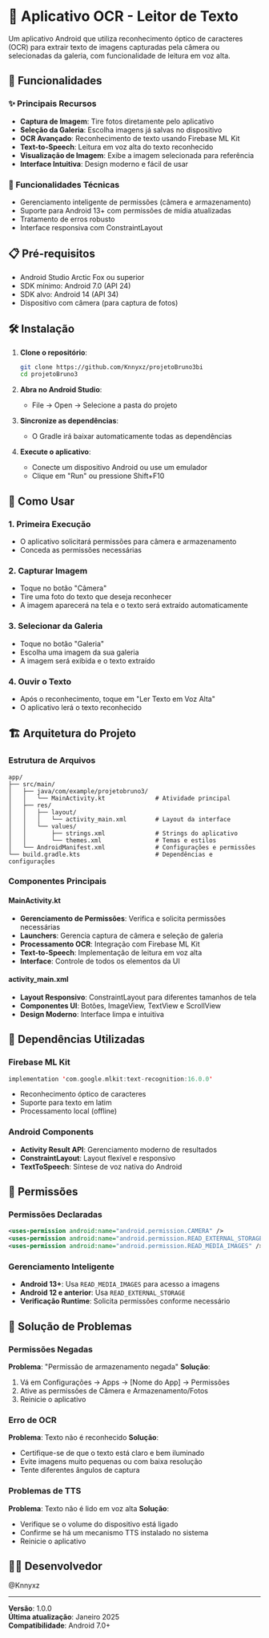 # 📱 Aplicativo OCR - Leitor de Texto

Um aplicativo Android que utiliza reconhecimento óptico de caracteres (OCR) para extrair texto de imagens capturadas pela câmera ou selecionadas da galeria, com funcionalidade de leitura em voz alta.

## 🚀 Funcionalidades

### ✨ Principais Recursos
- **Captura de Imagem**: Tire fotos diretamente pelo aplicativo
- **Seleção da Galeria**: Escolha imagens já salvas no dispositivo
- **OCR Avançado**: Reconhecimento de texto usando Firebase ML Kit
- **Text-to-Speech**: Leitura em voz alta do texto reconhecido
- **Visualização de Imagem**: Exibe a imagem selecionada para referência
- **Interface Intuitiva**: Design moderno e fácil de usar

### 🔧 Funcionalidades Técnicas
- Gerenciamento inteligente de permissões (câmera e armazenamento)
- Suporte para Android 13+ com permissões de mídia atualizadas
- Tratamento de erros robusto
- Interface responsiva com ConstraintLayout

## 📋 Pré-requisitos

- Android Studio Arctic Fox ou superior
- SDK mínimo: Android 7.0 (API 24)
- SDK alvo: Android 14 (API 34)
- Dispositivo com câmera (para captura de fotos)

## 🛠️ Instalação

1. **Clone o repositório**:
   ```bash
   git clone https://github.com/Knnyxz/projetoBruno3bi
   cd projetoBruno3
   ```

2. **Abra no Android Studio**:
   - File → Open → Selecione a pasta do projeto

3. **Sincronize as dependências**:
   - O Gradle irá baixar automaticamente todas as dependências

4. **Execute o aplicativo**:
   - Conecte um dispositivo Android ou use um emulador
   - Clique em "Run" ou pressione Shift+F10

## 📱 Como Usar

### 1. Primeira Execução
- O aplicativo solicitará permissões para câmera e armazenamento
- Conceda as permissões necessárias

### 2. Capturar Imagem
- Toque no botão "Câmera"
- Tire uma foto do texto que deseja reconhecer
- A imagem aparecerá na tela e o texto será extraído automaticamente

### 3. Selecionar da Galeria
- Toque no botão "Galeria"
- Escolha uma imagem da sua galeria
- A imagem será exibida e o texto extraído

### 4. Ouvir o Texto
- Após o reconhecimento, toque em "Ler Texto em Voz Alta"
- O aplicativo lerá o texto reconhecido

## 🏗️ Arquitetura do Projeto

### Estrutura de Arquivos
```
app/
├── src/main/
│   ├── java/com/example/projetobruno3/
│   │   └── MainActivity.kt              # Atividade principal
│   ├── res/
│   │   ├── layout/
│   │   │   └── activity_main.xml        # Layout da interface
│   │   └── values/
│   │       ├── strings.xml              # Strings do aplicativo
│   │       └── themes.xml               # Temas e estilos
│   └── AndroidManifest.xml              # Configurações e permissões
└── build.gradle.kts                     # Dependências e configurações
```

### Componentes Principais

#### MainActivity.kt
- **Gerenciamento de Permissões**: Verifica e solicita permissões necessárias
- **Launchers**: Gerencia captura de câmera e seleção de galeria
- **Processamento OCR**: Integração com Firebase ML Kit
- **Text-to-Speech**: Implementação de leitura em voz alta
- **Interface**: Controle de todos os elementos da UI

#### activity_main.xml
- **Layout Responsivo**: ConstraintLayout para diferentes tamanhos de tela
- **Componentes UI**: Botões, ImageView, TextView e ScrollView
- **Design Moderno**: Interface limpa e intuitiva

## 🔧 Dependências Utilizadas

### Firebase ML Kit
```kotlin
implementation 'com.google.mlkit:text-recognition:16.0.0'
```
- Reconhecimento óptico de caracteres
- Suporte para texto em latim
- Processamento local (offline)

### Android Components
- **Activity Result API**: Gerenciamento moderno de resultados
- **ConstraintLayout**: Layout flexível e responsivo
- **TextToSpeech**: Síntese de voz nativa do Android

## 🔐 Permissões

### Permissões Declaradas
```xml
<uses-permission android:name="android.permission.CAMERA" />
<uses-permission android:name="android.permission.READ_EXTERNAL_STORAGE" />
<uses-permission android:name="android.permission.READ_MEDIA_IMAGES" />
```

### Gerenciamento Inteligente
- **Android 13+**: Usa `READ_MEDIA_IMAGES` para acesso a imagens
- **Android 12 e anterior**: Usa `READ_EXTERNAL_STORAGE`
- **Verificação Runtime**: Solicita permissões conforme necessário

## 🐛 Solução de Problemas

### Permissões Negadas
**Problema**: "Permissão de armazenamento negada"
**Solução**:
1. Vá em Configurações → Apps → [Nome do App] → Permissões
2. Ative as permissões de Câmera e Armazenamento/Fotos
3. Reinicie o aplicativo

### Erro de OCR
**Problema**: Texto não é reconhecido
**Solução**:
- Certifique-se de que o texto está claro e bem iluminado
- Evite imagens muito pequenas ou com baixa resolução
- Tente diferentes ângulos de captura

### Problemas de TTS
**Problema**: Texto não é lido em voz alta
**Solução**:
- Verifique se o volume do dispositivo está ligado
- Confirme se há um mecanismo TTS instalado no sistema
- Reinicie o aplicativo

## 👨‍💻 Desenvolvedor

@Knnyxz

---

**Versão**: 1.0.0  
**Última atualização**: Janeiro 2025  
**Compatibilidade**: Android 7.0+
